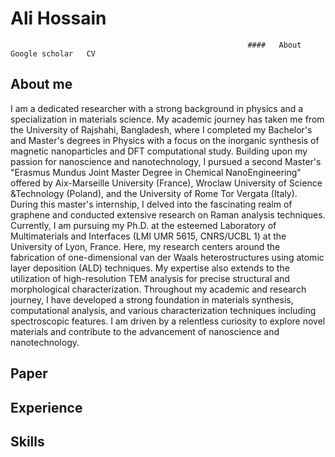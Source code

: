 # Ali Hossain                                                                                                                  
                                                         ####   About Google scholar   CV
## About me
I am a dedicated researcher with a strong background in physics and a specialization in materials science. My academic journey has taken me from the University of Rajshahi, Bangladesh, where I completed my Bachelor's and Master's degrees in Physics with a focus on the inorganic synthesis of magnetic nanoparticles and DFT computational study.
Building upon my passion for nanoscience and nanotechnology, I pursued a second Master's "Erasmus Mundus Joint Master Degree in Chemical NanoEngineering" offered by Aix-Marseille University (France), Wroclaw University of Science &Technology (Poland), and the University of Rome Tor Vergata (Italy). During this master's internship, I delved into the fascinating realm of graphene and conducted extensive research on Raman analysis techniques.
Currently, I am pursuing my Ph.D. at the esteemed Laboratory of Multimaterials and Interfaces (LMI UMR 5615, CNRS/UCBL 1) at the University of Lyon, France. Here, my research centers around the fabrication of one-dimensional van der Waals heterostructures using atomic layer deposition (ALD) techniques. My expertise also extends to the utilization of high-resolution TEM analysis for precise structural and morphological characterization.
Throughout my academic and research journey, I have developed a strong foundation in materials synthesis, computational analysis, and various characterization techniques including spectroscopic features. I am driven by a relentless curiosity to explore novel materials and contribute to the advancement of nanoscience and nanotechnology.
## Paper
## Experience
## Skills
 
